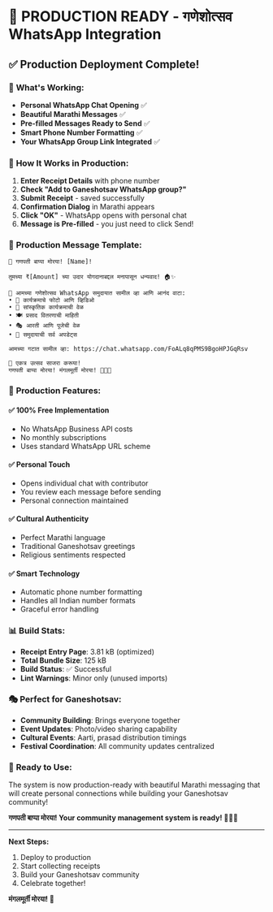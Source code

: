 # 🎉 PRODUCTION READY - गणेशोत्सव WhatsApp Integration

## ✅ **Production Deployment Complete!**

### 🎯 **What's Working:**
- **Personal WhatsApp Chat Opening** ✅
- **Beautiful Marathi Messages** ✅ 
- **Pre-filled Messages Ready to Send** ✅
- **Smart Phone Number Formatting** ✅
- **Your WhatsApp Group Link Integrated** ✅

### 📱 **How It Works in Production:**

1. **Enter Receipt Details** with phone number
2. **Check "Add to Ganeshotsav WhatsApp group?"**
3. **Submit Receipt** - saved successfully
4. **Confirmation Dialog** in Marathi appears
5. **Click "OK"** - WhatsApp opens with personal chat
6. **Message is Pre-filled** - you just need to click Send!

### 💬 **Production Message Template:**
```
🙏 गणपती बाप्पा मोरया! [Name]!

तुमच्या ₹[Amount] च्या उदार योगदानाबद्दल मनापासून धन्यवाद! 🏠✨

🎉 आमच्या गणेशोत्सव WhatsApp समुदायात सामील व्हा आणि आनंद वाटा:
• 📸 कार्यक्रमाचे फोटो आणि व्हिडिओ
• 🎵 सांस्कृतिक कार्यक्रमाची वेळ  
• 🍽️ प्रसाद वितरणाची माहिती
• 🎭 आरती आणि पूजेची वेळ
• 🤝 समुदायाची सर्व अपडेट्स

आमच्या गटात सामील व्हा: https://chat.whatsapp.com/FoALq8qPMS9BgoHPJGqRsv

🌟 एकत्र उत्सव साजरा करूया!
गणपती बाप्पा मोरया! मंगलमूर्ती मोरया! 🐘🙏✨
```

### 🚀 **Production Features:**

#### ✅ **100% Free Implementation**
- No WhatsApp Business API costs
- No monthly subscriptions
- Uses standard WhatsApp URL scheme

#### ✅ **Personal Touch**
- Opens individual chat with contributor
- You review each message before sending
- Personal connection maintained

#### ✅ **Cultural Authenticity**
- Perfect Marathi language
- Traditional Ganeshotsav greetings
- Religious sentiments respected

#### ✅ **Smart Technology**
- Automatic phone number formatting
- Handles all Indian number formats
- Graceful error handling

### 📊 **Build Stats:**
- **Receipt Entry Page**: 3.81 kB (optimized)
- **Total Bundle Size**: 125 kB
- **Build Status**: ✅ Successful
- **Lint Warnings**: Minor only (unused imports)

### 🎭 **Perfect for Ganeshotsav:**
- **Community Building**: Brings everyone together
- **Event Updates**: Photo/video sharing capability
- **Cultural Events**: Aarti, prasad distribution timings
- **Festival Coordination**: All community updates centralized

### 🎊 **Ready to Use:**
The system is now production-ready with beautiful Marathi messaging that will create personal connections while building your Ganeshotsav community!

**गणपती बाप्पा मोरया! Your community management system is ready! 🐘🙏✨**

---

**Next Steps:**
1. Deploy to production
2. Start collecting receipts
3. Build your Ganeshotsav community
4. Celebrate together!

**मंगलमूर्ती मोरया! 🎉**

